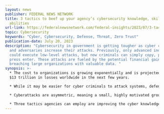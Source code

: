 ```yaml
---
layout: news
publisher: FEDERAL NEWS NETWORK
title: 3 tactics to beef up your agency’s cybersecurity knowledge, skills and
  abilities
url-link: https://federalnewsnetwork.com/federal-insights/2023/07/3-tactics-to-beef-up-your-agencys-cybersecurity-knowledge-skills-and-abilities/
topic: Cybersecurity
keywords: "Cyber, Cybersecurity, Defense, Threat, Zero Trust"
publication-date: July 20, 2023
description: "Cybersecurity in government is getting tougher as cyber criminals
  and adversaries increase their attacks. Previously, only advanced individuals
  could execute low-level attacks, but now criminals can simply copy, paste, and
  press enter. These attacks are fueled by the potential financial gain from
  breaching large organizations with valuable data. "
synopsis: >-
  * The cost to organizations is growing exponentially and is projected to reach
  $13 trillion in losses worldwide in the next few years.

  * While it may be easier for cyber criminals to attack systems, defending against them and removing them from federal systems requires a sophisticated effort.

  * Cyberattacks are asymmetric, meaning a small, highly motivated group can have the same impact as a well-resourced group. The government needs to respond effectively.

  * Three tactics agencies can employ are improving the cyber knowledge, skills, and abilities (KSAs) of their security and technology teams, as well as their employees.
---
```

